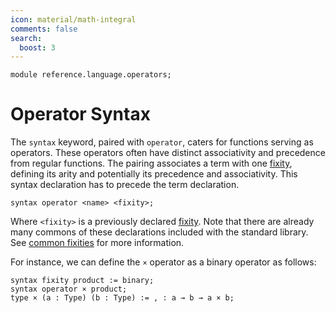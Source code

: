 ```yaml
---
icon: material/math-integral
comments: false
search:
  boost: 3
---
```


```juvix hide
module reference.language.operators;
```

# Operator Syntax

The `syntax` keyword, paired with `operator`, caters for functions serving as
operators. These operators often have distinct associativity and precedence from
regular functions. The pairing associates a term with one [fixity](./fixity.juvix.md),
defining its arity and potentially its precedence and associativity. This syntax
declaration has to precede the term declaration.

```text
syntax operator <name> <fixity>;
```

Where `<fixity>` is a previously declared [fixity](./fixity.juvix.md). Note that there
are already many commons of these declarations included with the standard
library. See [common fixities](./fixity.juvix.md#examples-of-fixity-declarations) for more
information.

For instance, we can define the `×` operator as a binary operator as follows:

```juvix
syntax fixity product := binary;
syntax operator × product;
type × (a : Type) (b : Type) := , : a → b → a × b;
```
